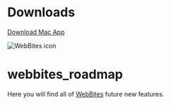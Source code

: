 # Downloads
[Download Mac App](https://github.com/elrumo/webbites_roadmap/raw/master/WebBites_Mac.zip)

![WebBites icon](https://i.imgur.com/0yyJC7k.png "Click the Download link bellow")

# webbites_roadmap
Here you will find all of [WebBites](https://webbites.io) future new features.
